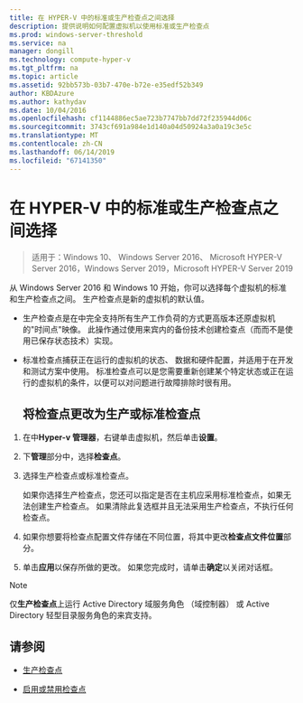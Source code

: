 ```yaml
---
title: 在 HYPER-V 中的标准或生产检查点之间选择
description: 提供说明如何配置虚拟机以使用标准或生产检查点
ms.prod: windows-server-threshold
ms.service: na
manager: dongill
ms.technology: compute-hyper-v
ms.tgt_pltfrm: na
ms.topic: article
ms.assetid: 92bb573b-03b7-470e-b72e-e35edf52b349
author: KBDAzure
ms.author: kathydav
ms.date: 10/04/2016
ms.openlocfilehash: cf1144886ec5ae723b7747bb7dd72f235944d06c
ms.sourcegitcommit: 3743cf691a984e1d140a04d50924a3a0a19c3e5c
ms.translationtype: MT
ms.contentlocale: zh-CN
ms.lasthandoff: 06/14/2019
ms.locfileid: "67141350"
---
```

# <a name="choose-between-standard-or-production-checkpoints-in-hyper-v"></a>在 HYPER-V 中的标准或生产检查点之间选择

>适用于：Windows 10、 Windows Server 2016、 Microsoft HYPER-V Server 2016，Windows Server 2019，Microsoft HYPER-V Server 2019

  
从 Windows Server 2016 和 Windows 10 开始，你可以选择每个虚拟机的标准和生产检查点之间。 生产检查点是新的虚拟机的默认值。
  
- 生产检查点是在中完全支持所有生产工作负荷的方式更高版本还原虚拟机的"时间点"映像。 此操作通过使用来宾内的备份技术创建检查点（而而不是使用已保存状态技术）实现。  
  
- 标准检查点捕获正在运行的虚拟机的状态、 数据和硬件配置，并适用于在开发和测试方案中使用。 标准检查点可以是您需要重新创建某个特定状态或正在运行的虚拟机的条件，以便可以对问题进行故障排除时很有用。  
 
  ## <a name="change-checkpoints-to-production-or-standard-checkpoints"></a>将检查点更改为生产或标准检查点  
  
1.  在中**Hyper-v 管理器**，右键单击虚拟机，然后单击**设置**。  
  
2.  下**管理**部分中，选择**检查点**。  
  
3.  选择生产检查点或标准检查点。  
  
    如果你选择生产检查点，您还可以指定是否在主机应采用标准检查点，如果无法创建生产检查点。 如果清除此复选框并且无法采用生产检查点，不执行任何检查点。  
  
4.  如果你想要将检查点配置文件存储在不同位置，将其中更改**检查点文件位置**部分。  
  
5.  单击**应用**以保存所做的更改。 如果您完成时，请单击**确定**以关闭对话框。  
  
> [!NOTE]
> 仅**生产检查点**上运行 Active Directory 域服务角色 （域控制器） 或 Active Directory 轻型目录服务角色的来宾支持。

## <a name="see-also"></a>请参阅  
  
-   [生产检查点](../What-s-new-in-Hyper-V-on-Windows.md#production-checkpoints-new)  
  
-   [启用或禁用检查点](Enable-or-disable-checkpoints-in-Hyper-V.md)  
  


